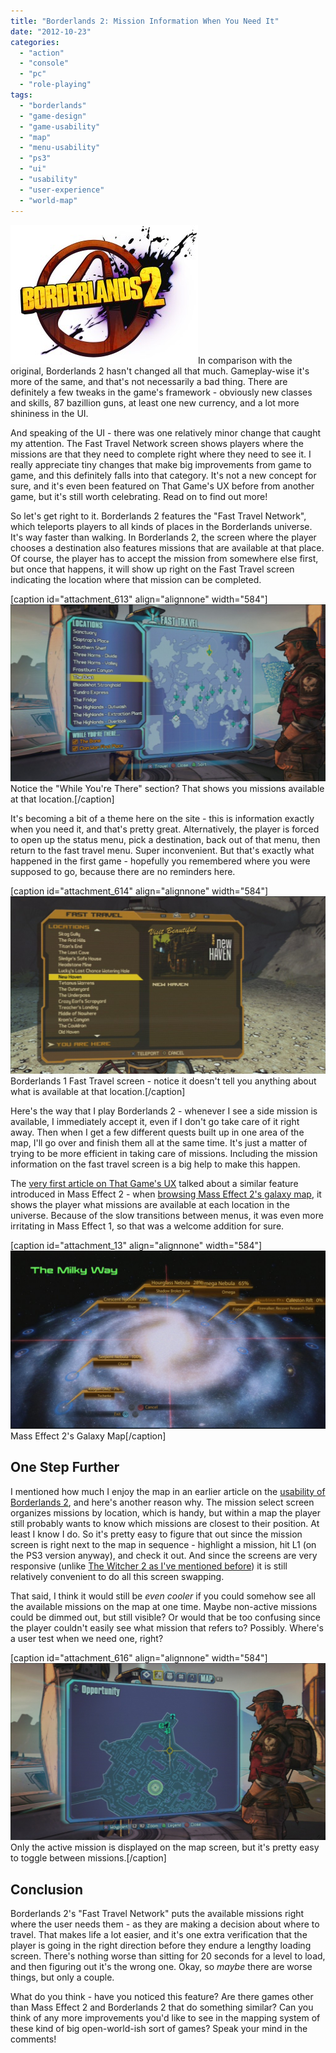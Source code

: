 ```yaml
---
title: "Borderlands 2: Mission Information When You Need It"
date: "2012-10-23"
categories: 
  - "action"
  - "console"
  - "pc"
  - "role-playing"
tags: 
  - "borderlands"
  - "game-design"
  - "game-usability"
  - "map"
  - "menu-usability"
  - "ps3"
  - "ui"
  - "usability"
  - "user-experience"
  - "world-map"
---
```


[![Borderlands 2 logo](images/borderlands_2_logo-300x222.jpeg "borderlands_2_logo")](http://www.thatgamesux.com/wp-content/uploads/2012/10/borderlands_2_logo.jpeg)In comparison with the original, Borderlands 2 hasn't changed all that much. Gameplay-wise it's more of the same, and that's not necessarily a bad thing. There are definitely a few tweaks in the game's framework - obviously new classes and skills, 87 bazillion guns, at least one new currency, and a lot more shininess in the UI.

And speaking of the UI - there was one relatively minor change that caught my attention. The Fast Travel Network screen shows players where the missions are that they need to complete right where they need to see it. I really appreciate tiny changes that make big improvements from game to game, and this definitely falls into that category. It's not a new concept for sure, and it's even been featured on That Game's UX before from another game, but it's still worth celebrating. Read on to find out more!

So let's get right to it. Borderlands 2 features the "Fast Travel Network", which teleports players to all kinds of places in the Borderlands universe. It's way faster than walking. In Borderlands 2, the screen where the player chooses a destination also features missions that are available at that place. Of course, the player has to accept the mission from somewhere else first, but once that happens, it will show up right on the Fast Travel screen indicating the location where that mission can be completed.

\[caption id="attachment\_613" align="alignnone" width="584"\][![Borderlands 2 Fast Travel with missions displayed](images/fast_travel_1-1024x576.jpg "Borderlands 2 Fast Travel with missions displayed")](http://www.thatgamesux.com/wp-content/uploads/2012/10/fast_travel_1.jpg) Notice the "While You're There" section? That shows you missions available at that location.\[/caption\]

It's becoming a bit of a theme here on the site - this is information exactly when you need it, and that's pretty great. Alternatively, the player is forced to open up the status menu, pick a destination, back out of that menu, then return to the fast travel menu. Super inconvenient. But that's exactly what happened in the first game - hopefully you remembered where you were supposed to go, because there are no reminders here.

\[caption id="attachment\_614" align="alignnone" width="584"\][![fast travel menu from the original Borderlands](images/fast_travel-1024x576.jpg "Borderlands Fast Travel")](http://www.thatgamesux.com/wp-content/uploads/2012/10/fast_travel.jpg) Borderlands 1 Fast Travel screen - notice it doesn't tell you anything about what is available at that location.\[/caption\]

Here's the way that I play Borderlands 2 - whenever I see a side mission is available, I immediately accept it, even if I don't go take care of it right away. Then when I get a few different quests built up in one area of the map, I'll go over and finish them all at the same time. It's just a matter of trying to be more efficient in taking care of missions. Including the mission information on the fast travel screen is a big help to make this happen.

The [very first article on That Game's UX](http://www.thatgamesux.com/mass-effect-2s-galaxy-map-offers-information-when-you-need-it/ "Mass Effect 2: The Galaxy Map Offers Information When You Need It") talked about a similar feature introduced in Mass Effect 2 - when [browsing Mass Effect 2's galaxy map](http://www.thatgamesux.com/mass-effect-2s-galaxy-map-offers-information-when-you-need-it/ "Mass Effect 2: The Galaxy Map Offers Information When You Need It"), it shows the player what missions are available at each location in the universe. Because of the slow transitions between menus, it was even more irritating in Mass Effect 1, so that was a welcome addition for sure.

\[caption id="attachment\_13" align="alignnone" width="584"\][![Mass Effect 2's Galaxy Map](images/galaxy-map-1-1024x580.jpg "Mass Effect 2 - galaxy map")](http://www.thatgamesux.com/wp-content/uploads/2012/01/galaxy-map-1.jpg) Mass Effect 2's Galaxy Map\[/caption\]

## One Step Further

I mentioned how much I enjoy the map in an earlier article on the [usability of Borderlands 2](http://www.thatgamesux.com/borderlands-2-thoughts-on-usability/ "Borderlands 2: Thoughts on Usability"), and here's another reason why. The mission select screen organizes missions by location, which is handy, but within a map the player still probably wants to know which missions are closest to their position. At least I know I do. So it's pretty easy to figure that out since the mission screen is right next to the map in sequence - highlight a mission, hit L1 (on the PS3 version anyway), and check it out. And since the screens are very responsive (unlike [The Witcher 2 as I've mentioned before](http://www.thatgamesux.com/usability-and-world-maps-in-console-games/ "Three Strategies for Letting Gamers Access the World Map")) it is still relatively convenient to do all this screen swapping.

That said, I think it would still be _even cooler_ if you could somehow see all the available missions on the map at one time. Maybe non-active missions could be dimmed out, but still visible? Or would that be too confusing since the player couldn't easily see what mission that refers to? Possibly. Where's a user test when we need one, right?

\[caption id="attachment\_616" align="alignnone" width="584"\][![An example of a map in Borderlands 2](images/map-opportunity-1024x576.jpg "borderlands 2 map")](http://www.thatgamesux.com/wp-content/uploads/2012/10/map-opportunity.jpg) Only the active mission is displayed on the map screen, but it's pretty easy to toggle between missions.\[/caption\]

## Conclusion

Borderlands 2's "Fast Travel Network" puts the available missions right where the user needs them - as they are making a decision about where to travel. That makes life a lot easier, and it's one extra verification that the player is going in the right direction before they endure a lengthy loading screen. There's nothing worse than sitting for 20 seconds for a level to load, and then figuring out it's the wrong one. Okay, so _maybe_ there are worse things, but only a couple.

What do you think - have you noticed this feature? Are there games other than Mass Effect 2 and Borderlands 2 that do something similar? Can you think of any more improvements you'd like to see in the mapping system of these kind of big open-world-ish sort of games? Speak your mind in the comments!
